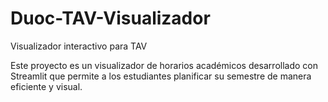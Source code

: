 # Duoc-TAV-Visualizador
 Visualizador interactivo para TAV

Este proyecto es un visualizador de horarios académicos desarrollado con Streamlit que permite a los estudiantes planificar su semestre de manera eficiente y visual.

